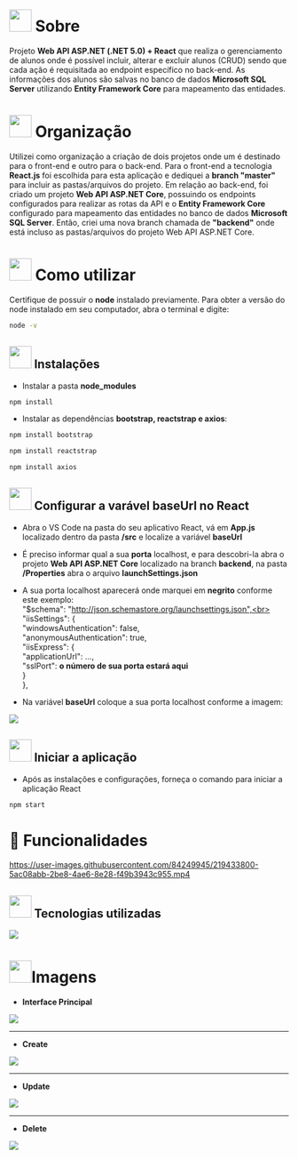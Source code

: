 
# <img height="40" src="https://user-images.githubusercontent.com/84249945/219458363-0df46081-95bd-4878-a828-541457541cbd.png"/> Sobre
Projeto <strong>Web API ASP.NET (.NET 5.0) + React</strong> que realiza o gerenciamento de alunos onde é possível incluir, alterar e excluir alunos (CRUD) sendo que cada ação é requisitada ao endpoint específico no back-end. As informações dos alunos são salvas no banco de dados <strong>Microsoft SQL Server</strong> utilizando <strong>Entity Framework Core</strong> para mapeamento das entidades.

# <img height="40" src="https://user-images.githubusercontent.com/84249945/219459633-fbe0a910-0287-4f46-9ec3-0eaf1da53b87.png"/> Organização
Utilizei como organização a criação de dois projetos onde um é destinado para o front-end e outro para o back-end. Para o front-end a tecnologia <strong>React.js</strong> foi escolhida para esta aplicação e dediquei a <strong>branch "master"</strong> para incluir as pastas/arquivos do projeto. Em relação ao back-end, foi criado um projeto <strong>Web API ASP.NET Core</strong>, possuindo os endpoints configurados para realizar as rotas da API e o <strong>Entity Framework Core</strong> configurado para mapeamento das entidades no banco de dados <strong>Microsoft SQL Server</strong>. Então, criei uma nova branch chamada de <strong>"backend"</strong> onde está incluso as pastas/arquivos do projeto Web API ASP.NET Core.

# <img height="40" src="https://user-images.githubusercontent.com/84249945/219471082-bba3510e-ee6d-4a6e-bf78-d7afc692043e.png"/> Como utilizar
Certifique de possuir o <strong>node</strong> instalado previamente. Para obter a versão do node instalado em seu computador, abra o terminal e digite:
```bash
node -v
```
## <img height="40" src="https://user-images.githubusercontent.com/84249945/219701953-d9aadf6c-065a-4176-8c21-3b13c497f752.png"/> Instalações
* Instalar a pasta <strong>node_modules</strong>
```bash
npm install
```

* Instalar as dependências <strong>bootstrap, reactstrap e axios</strong>:
```bash
npm install bootstrap
```

```bash
npm install reactstrap
```

```bash
npm install axios
```
## <img height="40" src="https://user-images.githubusercontent.com/84249945/219701953-d9aadf6c-065a-4176-8c21-3b13c497f752.png"/> Configurar a varável baseUrl no React
* Abra o VS Code na pasta do seu aplicativo React, vá em <strong>App.js</strong> localizado dentro da pasta <strong>/src</strong> e localize a variável <strong>baseUrl</strong>
* É preciso informar qual a sua <strong>porta</strong> localhost, e para descobri-la abra o projeto <strong>Web API ASP.NET Core</strong> localizado na branch <strong>backend</strong>, na pasta <strong>/Properties</strong> abra o arquivo <strong>launchSettings.json</strong>
* A sua porta localhost aparecerá onde marquei em <strong>negrito</strong> conforme este exemplo:<br/>
"$schema": "http://json.schemastore.org/launchsettings.json",<br>
  "iisSettings": { <br/>
    "windowsAuthentication": false, <br/>
    "anonymousAuthentication": true, <br/>
    "iisExpress": { <br/>
      "applicationUrl": ..., <br/>
      "sslPort": <strong>o número de sua porta estará aqui</strong><br/>
    } <br/>
  }, 

* Na variável <strong>baseUrl</strong> coloque a sua porta localhost conforme a imagem:
<img src="https://user-images.githubusercontent.com/84249945/219697105-cf97e113-3f97-4521-b8b2-9fd1dea38f73.png" />

## <img height="40" src="https://user-images.githubusercontent.com/84249945/219703721-e658e16f-fe7a-4a8b-bc90-22d9859c747c.png" /> Iniciar a aplicação
* Após as instalações e configurações, forneça o comando para iniciar a aplicação React
```bash
npm start
```

# :hammer: Funcionalidades


https://user-images.githubusercontent.com/84249945/219433800-5ac08abb-2be8-4ae6-8e28-f49b3943c955.mp4

## <img height="40" src="https://user-images.githubusercontent.com/84249945/219471565-77dd520e-41ee-41f8-8fb9-0e259535a867.png"/> Tecnologias utilizadas
<p>
  <a href="https://skillicons.dev">
    <img src="https://skillicons.dev/icons?i=dotnet,cs,js,react,nodejs,bootstrap" />
  </a>
</p>

# <img height="40" src="https://user-images.githubusercontent.com/84249945/219472556-367952b0-d430-495e-87b9-3f4611bdab21.png" />Imagens
* <strong>Interface Principal</strong>
<img src="https://user-images.githubusercontent.com/84249945/219422540-4e809422-09c5-42c6-a749-86e0fa0d377d.jpg" />
<hr>

* <strong>Create</strong>
<img src="https://user-images.githubusercontent.com/84249945/219423583-85664fee-d9c3-4f7e-9b72-472e747afbfe.jpg" />
<hr>

* <strong>Update</strong>
<img src="https://user-images.githubusercontent.com/84249945/219424248-be4efb86-cbbd-4c3d-ac67-352b3b1e1aef.jpg" />
<hr>

* <strong>Delete</strong>
<img src="https://user-images.githubusercontent.com/84249945/219424413-6bc2f15e-5612-4c9a-8a8d-351cb5c0cde6.jpg" />
